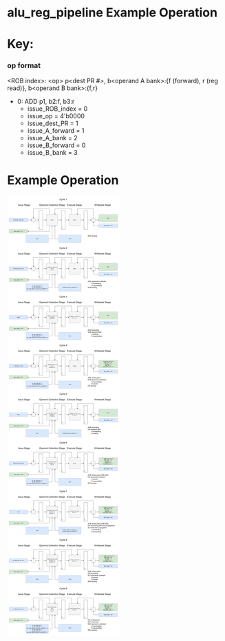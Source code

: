 # alu_reg_pipeline Example Operation

# Key:

### op format
\<ROB index>: \<op> p\<dest PR #>, b\<operand A bank>:{f (forward), r (reg read)}, b\<operand B bank>:{f,r}
- 0: ADD p1, b2:f, b3:r
    - issue_ROB_index = 0
    - issue_op = 4'b0000
    - issue_dest_PR = 1
    - issue_A_forward = 1
    - issue_A_bank = 2
    - issue_B_forward = 0
    - issue_B_bank = 3

# Example Operation

![alu_reg_pipeline Example Operation](alu_reg_pipeline_example.png)